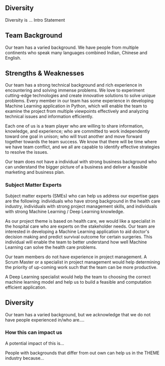Diversity
---

Diversity is ... Intro Statement


Team Background
---

Our team has a varied background. We have people from multiple continents who speak many languages combined Indian, Chinese and English. 

## Strengths & Weaknesses

Our team has a strong technical background and rich experience in encountering and solving immense problems. We love to experiment cutting-edge technologies and create innovative solutions to solve unique problems. Every member in our team has some experience in developing Machine Learning application in Python, which will enable the team to examine the project from multiple viewpoints effectively and analyzing technical issues and information efficiently.

Each one of us is a team player who are willing to share information, knowledge, and experience; who are committed to work independently toward one goal in unison; who will trust another and move forward together towards the team success. We know that there will be time where we have team conflict, and we all are capable to identify effective strategies to resolve the issues. 

Our team does not have a individual with strong business background who can understand the bigger picture of a business and deliver a feasible marketing and business plan. 


### Subject Matter Experts

Subject matter experts (SMEs) who can help us address our expertise gaps are the following: individuals who have strong background in the health care industry, individuals with strong project management skills, and individuals with strong Machine Learning / Deep Learning knowledge.

As our project theme is based on health care, we would like a specialist in the hospital care who are experts on the stakeholder needs. Our team are interested in developing a Machine Learning application to aid doctor's decision making and predict survival outcome for certain surgeries. This individual will enable the team to better understand how well Machine Learning can solve the health care problems. 

Our team members do not have experience in project management. A Scrum Master or a specialist in project management would help determining the priority of up-coming work such that the team can be more productive.

A Deep Learning specialist would help the team to choosing the correct machine learning model and help us to build a feasible and computation efficient application.


## Diversity

Our team has a varied background, but we acknowledge that we do not have people experienced in/who are....

### How this can impact us

A potential impact of this is...

People with backgrounds that differ from out own can help us in the THEME industry because...
